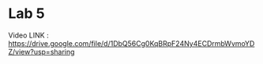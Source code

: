 # Lab 5

Video LINK : https://drive.google.com/file/d/1DbQ56Cg0KqBRpF24Ny4ECDrmbWvmoYDZ/view?usp=sharing